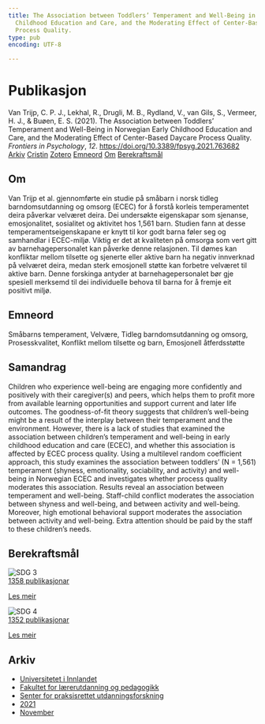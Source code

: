 ```yaml
---
title: The Association between Toddlers’ Temperament and Well-Being in Norwegian Early
  Childhood Education and Care, and the Moderating Effect of Center-Based Daycare
  Process Quality.
type: pub
encoding: UTF-8

---
```

<h1>Publikasjon</h1>
<article id="csl-bib-container-4JHERZ3W" class="csl-bib-container">
  <div class="csl-bib-body"> <div class="csl-entry">Van Trijp, C. P. J., Lekhal, R., Drugli, M. B., Rydland, V., van Gils, S., Vermeer, H. J., &#38; Buøen, E. S. (2021). The Association between Toddlers’ Temperament and Well-Being in Norwegian Early Childhood Education and Care, and the Moderating Effect of Center-Based Daycare Process Quality. <i>Frontiers in Psychology</i>, <i>12</i>. <a href="https://doi.org/10.3389/fpsyg.2021.763682">https://doi.org/10.3389/fpsyg.2021.763682</a></div> </div>
  <div class="csl-bib-buttons">
    <a href="#taxonomy-article-4JHERZ3W" alt="archive" class="csl-bib-button">Arkiv</a>
    <a href="https://app.cristin.no/results/show.jsf?id=1954997" alt="Cristin" class="csl-bib-button">Cristin</a>
    <a href="http://zotero.org/groups/5881554/items/4JHERZ3W" alt="Zotero" class="csl-bib-button">Zotero</a>
    <a href="#keywords-article-4JHERZ3W" alt="keywords" class="csl-bib-button">Emneord</a>
    <a href="#about-article-4JHERZ3W" alt="about_pub" class="csl-bib-button">Om</a>
    <a href="#sdg-article-4JHERZ3W" alt="sdg" class="csl-bib-button">Berekraftsmål</a>
  </div>
  <div id="csl-bib-meta-container-4JHERZ3W"></div>
</article>
<div id="csl-bib-meta-4JHERZ3W" class="csl-bib-meta">
  <article id="about-article-4JHERZ3W" class="about_pub-article">
    <h1>Om</h1>
    Van Trijp et al. gjennomførte ein studie på småbarn i norsk tidleg barndomsutdanning og omsorg (ECEC) for å forstå korleis temperamentet deira påverkar velværet deira. Dei undersøkte eigenskapar som sjenanse, emosjonalitet, sosialitet og aktivitet hos 1,561 barn. Studien fann at desse temperamentseigenskapane er knytt til kor godt barna føler seg og samhandlar i ECEC-miljø. Viktig er det at kvaliteten på omsorga som vert gitt av barnehagepersonalet kan påverke denne relasjonen. Til dømes kan konfliktar mellom tilsette og sjenerte eller aktive barn ha negativ innverknad på velværet deira, medan sterk emosjonell støtte kan forbetre velværet til aktive barn. Denne forskinga antyder at barnehagepersonalet bør gje spesiell merksemd til dei individuelle behova til barna for å fremje eit positivt miljø.
  </article>
  <article id="keywords-article-4JHERZ3W" class="keywords-article">
    <h1>Emneord</h1>
    Småbarns temperament, Velvære, Tidleg barndomsutdanning og omsorg, Prosesskvalitet, Konflikt mellom tilsette og barn, Emosjonell åtferdsstøtte
  </article>
  <article id="abstract-article-4JHERZ3W" class="abstract-article">
    <h1>Samandrag</h1>
    Children who experience well-being are engaging more confidently and positively with their caregiver(s) and peers, which helps them to profit more from available learning opportunities and support current and later life outcomes. The goodness-of-fit theory suggests that children’s well-being might be a result of the interplay between their temperament and the environment. However, there is a lack of studies that examined the association between children’s temperament and well-being in early childhood education and care (ECEC), and whether this association is affected by ECEC process quality. Using a multilevel random coefficient approach, this study examines the association between toddlers’ (N = 1,561) temperament (shyness, emotionality, sociability, and activity) and well-being in Norwegian ECEC and investigates whether process quality moderates this association. Results reveal an association between temperament and well-being. Staff-child conflict moderates the association between shyness and well-being, and between activity and well-being. Moreover, high emotional behavioral support moderates the association between activity and well-being. Extra attention should be paid by the staff to these children’s needs.
  </article>
  <article id="sdg-article-4JHERZ3W" class="sdg-article">
    <h1>Berekraftsmål</h1>
    <div class="sdg-container"><div id="sdg3" class="sdg">
        <img src="{{< params subfolder >}}images/sdg/sdg03_nn.png" class="image" alt="SDG 3">
        <div class="sdg-overlay">
          <a href="{{< params subfolder >}}nn/archive/?sdg=3#archive" class="sdg-publication-count"><span>1358</span> publikasjonar</a>
          <p><a href="https://fn.no/om-fn/fns-baerekraftsmaal/god-helse-og-livskvalitet?lang=nno-NO" class="sdg-read-more">Les meir</a></p>
        </div>
      </div> <div id="sdg4" class="sdg">
        <img src="{{< params subfolder >}}images/sdg/sdg04_nn.png" class="image" alt="SDG 4">
        <div class="sdg-overlay">
          <a href="{{< params subfolder >}}nn/archive/?sdg=4#archive" class="sdg-publication-count"><span>1352</span> publikasjonar</a>
          <p><a href="https://fn.no/om-fn/fns-baerekraftsmaal/god-utdanning?lang=nno-NO" class="sdg-read-more">Les meir</a></p>
        </div>
      </div></div>
  </article>
  <article id="taxonomy-article-4JHERZ3W" class="taxonomy-article">
    <h1>Arkiv</h1>
    <ul>
      <li><a href="{{< params subfolder >}}nn/archive/?key=3DCRN523">Universitetet i Innlandet</a></li>
      <li><a href="{{< params subfolder >}}nn/archive/?key=WYNZA47F">Fakultet for lærerutdanning og pedagogikk</a></li>
      <li><a href="{{< params subfolder >}}nn/archive/?key=G3SEU2Z2">Senter for praksisrettet utdanningsforskning</a></li>
      <li><a href="{{< params subfolder >}}nn/archive/?key=9J5NBKMQ">2021</a></li>
      <li><a href="{{< params subfolder >}}nn/archive/?key=WD9QF3EA">November</a></li>
    </ul>
  </article>
</div>
